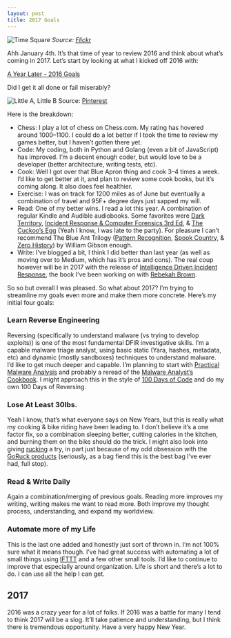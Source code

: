 ```yaml
---
layout: post
title: 2017 Goals
---
```


![Time Square](https://cdn-images-1.medium.com/max/1600/1*qgaX3mYfwMUidWIWMLq6-w.jpeg)
_Source: [Flickr](https://www.flickr.com/photos/quintanomedia/11464548323/in/photostream/)_

Ahh January 4th. It’s that time of year to review 2016 and think about what’s coming in 2017. Let’s start by looking at what I kicked off 2016 with:

[<i class="fa fa-cloud" aria-hidden="true"></i> A Year Later - 2016 Goals](https://sroberts.github.io/2016/01/14/a-year-later/)

Did I get it all done or fail miserably?

![Little A, Little B](https://cdn-images-1.medium.com/max/1600/1*oqF-IS4hpPNefIxV2SKVrw.png)
Source: [Pinterest](https://www.pinterest.com/pin/463237511643426168/)

Here is the breakdown:

-   Chess: I play a lot of chess on Chess.com. My rating has hovered around 1000–1100. I could do a lot better if I took the time to review my games better, but I haven’t gotten there yet.
-   Code: My coding, both in Python and Golang (even a bit of JavaScript) has improved. I’m a decent enough coder, but would love to be a developer (better architecture, writing tests, etc).
-   Cook: Well I got over that Blue Apron thing and cook 3–4 times a week. I’d like to get better at it, and plan to review some cook books, but it’s coming along. It also does feel healthier.
-   Exercise: I was on track for 1200 miles as of June but eventually a combination of travel and 95F+ degree days just sapped my will.
-   Read: One of my better wins. I read a lot this year. A combination of regular Kindle and Audible audiobooks. Some favorites were [Dark Territory](https://www.goodreads.com/book/show/25814289-dark-territory), [Incident Response & Computer Forensics 3rd Ed](https://www.goodreads.com/book/show/16691213-incident-response-computer-forensics-third-edition), & [The Cuckoo’s Egg](https://www.goodreads.com/book/show/18154.The_Cuckoo_s_Egg) (Yeah I know, I was late to the party). For pleasure I can’t recommend The Blue Ant Trilogy ([Pattern Recognition](https://www.goodreads.com/book/show/22320.Pattern_Recognition), [Spook Country](https://www.goodreads.com/book/show/22322.Spook_Country), & [Zero History](https://www.goodreads.com/book/show/7745031-zero-history)) by William Gibson enough.
-   Write: I’ve blogged a bit, I think I did better than last year (as well as moving over to Medium, which has it’s pros and cons). The real coup however will be in 2017 with the release of [Intelligence Driven Incident Response](http://shop.oreilly.com/product/0636920043614.do), the book I’ve been working on with [Rebekah Brown](https://twitter.com/PDXbek).

So so but overall I was pleased. So what about 2017? I’m trying to streamline my goals even more and make them more concrete. Here’s my initial four goals:

### Learn Reverse Engineering

Reversing (specifically to understand malware (vs trying to develop exploits)) is one of the most fundamental DFIR investigative skills. I’m a capable malware triage analyst, using basic static (Yara, hashes, metadata, etc) and dynamic (mostly sandboxes) techniques to understand malware. I’d like to get much deeper and capable. I’m planning to start with [Practical Malware Analysis](https://www.goodreads.com/book/show/10677461-practical-malware-analysis) and probably a reread of the [Malware Analyst’s Cookbook](https://www.goodreads.com/book/show/8309416-malware-analyst-s-cookbook-and-dvd). I might approach this in the style of [100 Days of Code](https://medium.com/@richlitt/100-days-of-code-5e9a4dc6d56b#.i1o9zrnz8) and do my own 100 Days of Reversing.

### Lose At Least 30lbs.

Yeah I know, that’s what everyone says on New Years, but this is really what my cooking & bike riding have been leading to. I don’t believe it’s a one factor fix, so a combination sleeping better, cutting calories in the kitchen, and burning them on the bike should do the trick. I might also look into giving [rucking](http://www.goruck.com/what-is-rucking) a try, in part just because of my odd obsession with the [GoRuck products](http://www.goruck.com/gr1-explained) (seriously, as a bag fiend this is the best bag I’ve ever had, full stop).

### Read & Write Daily
Again a combination/merging of previous goals. Reading more improves my writing, writing makes me want to read more. Both improve my thought process, understanding, and expand my worldview.

### Automate more of my Life
This is the last one added and honestly just sort of thrown in. I’m not 100% sure what it means though. I’ve had great success with automating a lot of small things using [IFTTT](https://ifttt.com/) and a few other small tools. I’d like to continue to improve that especially around organization. Life is short and there’s a lot to do. I can use all the help I can get.

## 2017

2016 was a crazy year for a lot of folks. If 2016 was a battle for many I tend to think 2017 will be a slog. It’ll take patience and understanding, but I think there is tremendous opportunity. Have a very happy New Year.
